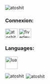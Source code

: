<p align="left"> <img src="https://camo.githubusercontent.com/2bb187b295fb593bf29453cd18cee0d29302e877b014db7c4ca58dc805176f76/68747470733a2f2f7669736974636f756e742e69747376672e696e2f6170693f69643d53555032416b2669636f6e3d3526636f6c6f723d30" alt="atoshit" /> </p>

<h3 align="left">Connexion:</h3>
<p align="left">
<a href="https://www.youtube.com/@atoshit" target="blank"><img align="center" src="https://raw.githubusercontent.com/rahuldkjain/github-profile-readme-generator/master/src/images/icons/Social/youtube.svg" alt="atoshit" height="30" width="40" /></a>
<a href="https://discord.gg/fivedev" target="blank"><img align="center" src="https://raw.githubusercontent.com/rahuldkjain/github-profile-readme-generator/master/src/images/icons/Social/discord.svg" alt="fivedev" height="30" width="40" /></a>
</p>

<h3 align="left">Languages:</h3>
<p align="left"> <a href="https://www.lua.org/" target="_blank" rel="noreferrer"> <img src="https://upload.wikimedia.org/wikipedia/commons/thumb/c/cf/Lua-Logo.svg/600px-Lua-Logo.svg.png" alt="lua" width="40" height="40"/> </a> </p>

<p><img align="left" src="https://github-readme-stats.vercel.app/api/top-langs?username=atoshit&show_icons=true&locale=en&layout=compact" alt="atoshit" /></p>

<p>&nbsp;<img align="center" src="https://github-readme-stats.vercel.app/api?username=atoshit&show_icons=true&locale=en" alt="atoshit" /></p>
